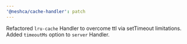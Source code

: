 ```yaml
---
'@neshca/cache-handler': patch
---
```


Refactored `lru-cache` Handler to overcome ttl via setTimeout limitations. Added `timeoutMs` option to `server` Handler.

